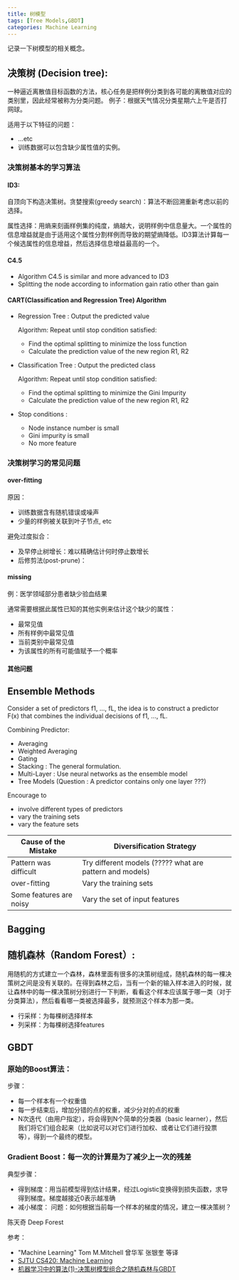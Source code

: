 ```yaml
---
title: 树模型
tags: [Tree Models,GBDT]
categories: Machine Learning
---
```


记录一下树模型的相关概念。
<!-- more -->

## 决策树 (Decision tree):
一种逼近离散值目标函数的方法，核心任务是把样例分类到各可能的离散值对应的类别里，因此经常被称为分类问题。 例子：根据天气情况分类星期六上午是否打网球。

适用于以下特征的问题：

- ...etc
- 训练数据可以包含缺少属性值的实例。

### 决策树基本的学习算法
#### ID3:
自顶向下构造决策树。贪婪搜索(greedy search)：算法不断回溯重新考虑以前的选择。

属性选择：用熵来刻画样例集的纯度，熵越大，说明样例中信息量大。一个属性的信息增益就是由于适用这个属性分割样例而导致的期望熵降低。ID3算法计算每一个候选属性的信息增益，然后选择信息增益最高的一个。

#### C4.5
* Algorithm C4.5 is similar and more advanced to ID3
* Splitting the node according to information gain ratio other than gain

#### CART(Classification and Regression Tree) Algorithm

* Regression Tree : Output the predicted value

  Algorithm: Repeat until stop condition satisfied:
  * Find the optimal splitting to minimize the loss function
  * Calculate the prediction value of the new region R1, R2

* Classification Tree : Output the predicted class

  Algorithm: Repeat until stop condition satisfied:
  * Find the optimal splitting to minimize the Gini Impurity
  * Calculate the prediction value of the new region R1, R2

* Stop conditions :
  * Node instance number is small
  * Gini impurity is small
  * No more feature

### 决策树学习的常见问题
#### over-fitting
原因：
- 训练数据含有随机错误或噪声
- 少量的样例被关联到叶子节点, etc

避免过度拟合：
- 及早停止树增长：难以精确估计何时停止数增长
- 后修剪法(post-prune)：

#### missing
例：医学领域部分患者缺少验血结果

通常需要根据此属性已知的其他实例来估计这个缺少的属性：
- 最常见值
 - 所有样例中最常见值
 - 当前类别中最常见值
- 为该属性的所有可能值赋予一个概率

#### 其他问题

## Ensemble Methods
Consider a set of predictors f1, ..., fL, the idea is to construct a predictor F(x) that combines the individual decisions of f1, ..., fL.

Combining Predictor:
- Averaging
- Weighted Averaging
- Gating
- Stacking : The general formulation.
- Multi-Layer : Use neural networks as the ensemble model
- Tree Models (Question : A predictor contains only one layer ???)

Encourage to
- involve different types of predictors
- vary the training sets
- vary the feature sets

Cause of the Mistake | Diversification Strategy
---- | ---
Pattern was difficult | Try different models (????? what are pattern and models)
over-fitting |  Vary the training sets
Some features are noisy |  Vary the set of input features

## Bagging


## 随机森林（Random Forest）:
用随机的方式建立一个森林，森林里面有很多的决策树组成，随机森林的每一棵决策树之间是没有关联的。在得到森林之后，当有一个新的输入样本进入的时候，就让森林中的每一棵决策树分别进行一下判断，看看这个样本应该属于哪一类（对于分类算法），然后看看哪一类被选择最多，就预测这个样本为那一类。

* 行采样：为每棵树选择样本
* 列采样：为每棵树选择features

## GBDT
### 原始的Boost算法：
步骤：
* 每一个样本有一个权重值
* 每一步结束后，增加分错的点的权重，减少分对的点的权重
* N次迭代（由用户指定），将会得到N个简单的分类器（basic learner），然后我们将它们组合起来（比如说可以对它们进行加权、或者让它们进行投票等），得到一个最终的模型。


### Gradient Boost：每一次的计算是为了减少上一次的残差
典型步骤：
* 得到梯度：用当前模型得到估计结果，经过Logistic变换得到损失函数，求导得到梯度。梯度越接近0表示越准确
* 减小梯度：
问题：如何根据当前每一个样本的梯度的情况，建立一棵决策树？


陈天奇
Deep Forest


参考：
- "Machine Learning" Tom M.Mitchell 曾华军 张银奎 等译
- [SJTU CS420: Machine Learning](http://wnzhang.net/teaching/cs420/index.html)
- [机器学习中的算法(1)-决策树模型组合之随机森林与GBDT](http://www.cnblogs.com/LeftNotEasy/archive/2011/03/07/random-forest-and-gbdt.html)
